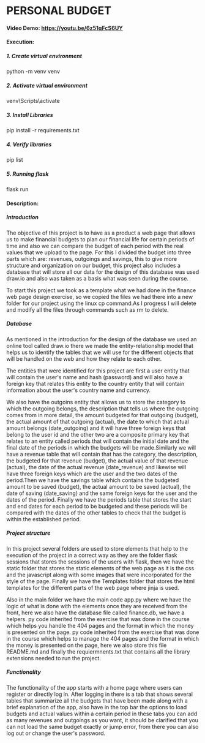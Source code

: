 # PERSONAL BUDGET
#### Video Demo:  https://youtu.be/6z51qFcS6UY
#### Execution:
##### 1. Create virtual environment
python -m venv venv
##### 2. Activate virtual environment
venv\Scripts\activate
##### 3. Install Libraries
pip install -r requirements.txt
##### 4. Verify libraries
pip list
##### 5. Running flask
flask run
#### Description:
##### Introduction
The objective of this project is to have as a product a web page that allows us to make financial budgets to plan
our financial life for certain periods of time and also we can compare the budget of each period with the real values that we upload to the
page. For this I divided the budget into three parts which are: revenues, outgoings and savings, this to give more structure and organization on our
budget, this project also includes a database that will store all our data for the design of this database was used draw.io and also was
taken as a basis what was seen during the course.

To start this project we took as a template what we had done in the finance web page design exercise, so we
copied the files we had there into a
new folder for our project using the linux cp command.As I progress I will delete and modify all the files
through commands such as rm to delete.

##### Database
As mentioned in the introduction for the design of the database we used an online tool called draw.io there we
made the entity-relationship
model that helps us to identify the tables that we will use for the different objects that will be handled on the
web and how they relate to
each other.

The entities that were identified for this project are first a user entity that will contain the user's name and
hash (password) and will also
have a foreign key that relates this entity to the country entity that will contain information about the user's
country name and currency.

We also have the outgoins entity that allows us to store the category to which the outgoing belongs, the
description that tells us where the
outgoing comes from in more detail, the amount budgeted for that outgoing (budget), the actual amount of that
outgoing (actual), the date to
which that actual amount belongs (date_outgoing) and it will have three foreign keys that belong to the user id
and the other two are a
composite primary key that relates to an entity called periods that will contain the initial date and the final
date of the periods in which the
budgets will be made.Similarly we will have a revenue table that will contain that has the category, the
description, the budgeted for that
revenue (budget), the actual value of that revenue (actual), the date of the actual revenue (date_revenue) and
likewise will have three foreign
keys which are the user and the two dates of the period.Then we have the savings table which contains the
budgeted amount to be saved (budget),
the actual amount to be saved (actual), the date of saving (date_saving) and the same foreign keys for the user
and the dates of the period.
Finally we have the periods table that stores the start and end dates for each period to be budgeted and these
periods will be compared with the dates of the other tables to check that the budget is within the established
period.

##### Project structure

In this project several folders are used to store elements that help to the execution of the project in a correct
way as they are the folder flask sessions that stores the sessions of the users with flask, then we have the
static folder that stores the static elements of the web page as it is the css and the javascript along with some
images that were incorporated for the style of the page. Finally we have the Templates folder that stores the
html templates for the different parts of the web page where jinja is used.

Also in the main folder we have the main code app.py where we have the logic of what is done with the elements
once they are received from the front, here we also have the database file called finance.db, we have a helpers.
py code inherited from the exercise that was done in the course which helps you handle the 404 pages and the
format in which the money is presented on the page. py code inherited from the exercise that was done in the
course which helps to manage the 404 pages and the format in which the money is presented on the page, here we
also store this file README.md and finally the requiermnents.txt that contains all the library extensions needed
to run the project.

##### Functionality

The functionality of the app starts with a home page where users can register or directly log in. After logging
in there is a tab that shows several tables that summarize all the budgets that have been made along with a brief
explanation of the app, also have in the top bar the options to load budgets and actual values within a certain
period in these tabs you can add as many revenues and outgoings as you want, it should be clarified that you can
not load the same budget exactly or jump error, from there you can also log out or change the user's password.
